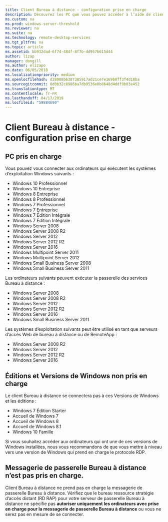 ```yaml
---
title: Client Bureau à distance - configuration prise en charge
description: Découvrez les PC que vous pouvez accéder à l’aide de clients Bureau à distance
ms.custom: na
ms.prod: windows-server-threshold
ms.reviewer: na
ms.suite: na
ms.technology: remote-desktop-services
ms.tgt_pltfrm: na
ms.topic: article
ms.assetid: bb932dad-6f74-484f-8f7b-dd957b615d44
author: lizap
manager: dongill
ms.author: elizapo
ms.date: 06/05/2018
ms.localizationpriority: medium
ms.openlocfilehash: d38008b6387385917ad21ce7e169b8ff3f4d18ba
ms.sourcegitcommit: 0d0b32c8986ba7db9536e0b8648d4ddf9b03e452
ms.translationtype: MT
ms.contentlocale: fr-FR
ms.lasthandoff: 04/17/2019
ms.locfileid: "59884690"
---
```

# <a name="remote-desktop-client---supported-configuration"></a>Client Bureau à distance - configuration prise en charge

## <a name="supported-pcs"></a>PC pris en charge
Vous pouvez vous connecter aux ordinateurs qui exécutent les systèmes d’exploitation Windows suivants :
- Windows 10 Professionnel
- Windows 10 Entreprise
- Windows 8 Entreprise
- Windows 8 Professionnel
- Windows 7 Professionnel
- Windows 7 Entreprise
- Windows 7 Édition Intégrale
- Windows 7 Édition Intégrale
- Windows Server 2008
- Windows Server 2008 R2
- Windows Server 2012
- Windows Server 2012 R2
- Windows Server 2016
- Windows Multipoint Server 2011
- Windows Multipoint Server 2012
- Windows Small Business Server 2008
- Windows Small Business Server 2011

Les ordinateurs suivants peuvent exécuter la passerelle des services Bureau à distance :

- Windows Server 2008
- Windows Server 2008 R2
- Windows Server 2012
- Windows Server 2012 R2
- Windows Server 2016
- Windows Small Business Server 2011

Les systèmes d’exploitation suivants peut être utilisé en tant que serveurs d’accès Web de bureau à distance ou de RemoteApp :
- Windows Server 2008 R2
- Windows Server 2012
- Windows Server 2012 R2
- Windows Server 2016

## <a name="unsupported-windows-versions-and-editions"></a>Éditions et Versions de Windows non pris en charge

Le client Bureau à distance se connectera pas à ces Versions de Windows et les éditions :

- Windows 7 Édition Starter
- Accueil de Windows 7
- Accueil de Windows 8
- Accueil de Windows 8.1
- Windows 10 Famille

Si vous souhaitez accéder aux ordinateurs qui ont une de ces versions de Windows installées, nous vous recommandons de que vous mettre à niveau vers une version de Windows qui prend en charge le protocole RDP.

## <a name="rd-gateway-messaging-is-not-supported"></a>Messagerie de passerelle Bureau à distance n’est pas pris en charge.
Client Bureau à distance ne prend pas en charge la messagerie de passerelle Bureau à distance. Vérifiez que le bureau ressource stratégie d’accès distant (RD RAP) pour votre serveur de passerelle Bureau à distance ne spécifie pas **autoriser uniquement les ordinateurs avec prise en charge pour la messagerie de passerelle Bureau à distance** ou vous ne serez pas en mesure de se connecter.